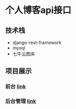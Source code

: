 # 个人博客api接口

## 技术栈

- django-rest-framework
- mysql
- 七牛云图床

## 项目展示

### 前台 [link](https://blog.lychiyu.com/)

### 后台管理 [link](https://admin_blog.lychiyu.com/)

